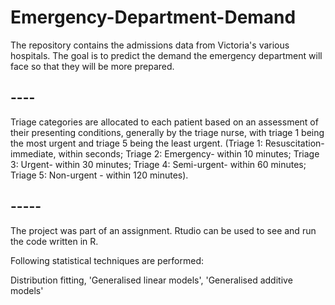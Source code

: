# Emergency-Department-Demand
The repository contains the admissions data from Victoria's various hospitals. The goal is to predict the demand the emergency department will face so that they will be more prepared.

## ----
Triage categories are allocated to each patient based on an assessment of their presenting conditions, generally by the triage nurse, with triage 1 being the most urgent and triage 5 being the least urgent. (Triage 1: Resuscitation- immediate, within seconds; Triage 2: Emergency- within 10 minutes; Triage 3: Urgent- within 30 minutes; Triage 4: Semi-urgent- within 60 minutes; Triage 5: Non-urgent - within 120 minutes).
## -----
The project was part of an assignment.
Rtudio can be used to see and run the code written in R. 

Following statistical techniques are performed:

Distribution fitting,
'Generalised linear models',
'Generalised additive models'
